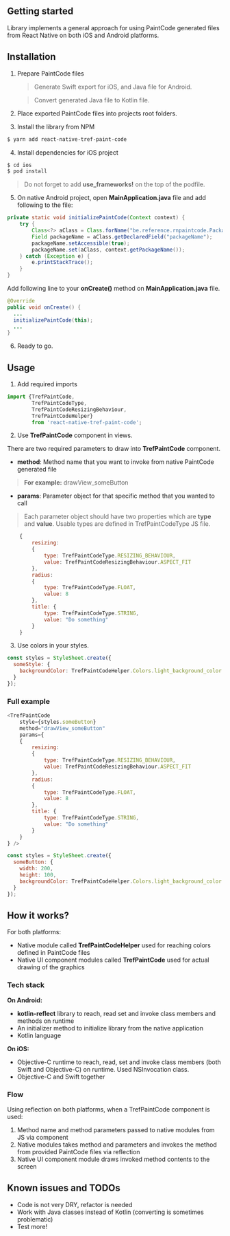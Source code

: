 ## Getting started

Library implements a general approach for using PaintCode generated files from React Native on both iOS and Android platforms.

## Installation
1. Prepare PaintCode files
   > Generate Swift export for iOS, and Java file for Android.
   
   > Convert generated Java file to Kotlin file.

2. Place exported PaintCode files into projects root folders.

3. Install the library from NPM
   
```sh
$ yarn add react-native-tref-paint-code
```

4. Install dependencies for iOS project

```sh
$ cd ios
$ pod install
```

> Do not forget to add **use_frameworks!** on the top of the podfile.

5. On native Android project, open **MainApplication.java** file and add following to the file:

```java
private static void initializePaintCode(Context context) {
    try {
        Class<?> aClass = Class.forName("be.reference.rnpaintcode.PackageUtil");
        Field packageName = aClass.getDeclaredField("packageName");
        packageName.setAccessible(true);
        packageName.set(aClass, context.getPackageName());
    } catch (Exception e) {
        e.printStackTrace();
    }
}
```

Add following line to your **onCreate()** method on **MainApplication.java** file.

```java
@Override
public void onCreate() {
  ...    
  initializePaintCode(this);
  ...
}
```

6. Ready to go.


## Usage
1. Add required imports

```javascript
import {TrefPaintCode,
        TrefPaintCodeType,
        TrefPaintCodeResizingBehaviour,
        TrefPaintCodeHelper}
        from 'react-native-tref-paint-code';
```

2. Use **TrefPaintCode** component in views.

There are two required parameters to draw into **TrefPaintCode** component.

- **method**: Method name that you want to invoke from native PaintCode generated file

> **For example:** drawView_someButton

- **params**: Parameter object for that specific method that you wanted to call

> Each parameter object should have two properties which are **type** and **value**. Usable types are defined in TrefPaintCodeType JS file.

```javascript
    {
        resizing:
        {
            type: TrefPaintCodeType.RESIZING_BEHAVIOUR,
            value: TrefPaintCodeResizingBehaviour.ASPECT_FIT
        },
        radius:
        {
            type: TrefPaintCodeType.FLOAT,
            value: 8
        },
        title: {
            type: TrefPaintCodeType.STRING,
            value: "Do something"
        }
    }
```

3. Use colors in your styles.

```javascript
const styles = StyleSheet.create({
  someStyle: {
    backgroundColor: TrefPaintCodeHelper.Colors.light_background_color
  }
});
```

### Full example

```javascript
<TrefPaintCode
    style={styles.someButton}
    method="drawView_someButton"
    params={
    {
        resizing:
        {
            type: TrefPaintCodeType.RESIZING_BEHAVIOUR,
            value: TrefPaintCodeResizingBehaviour.ASPECT_FIT
        },
        radius:
        {
            type: TrefPaintCodeType.FLOAT,
            value: 8
        },
        title: {
            type: TrefPaintCodeType.STRING,
            value: "Do something"
        }
    }
} />

const styles = StyleSheet.create({
  someButton: {
    width: 200,
    height: 100,      
    backgroundColor: TrefPaintCodeHelper.Colors.light_background_color
  }
});
```

## How it works?
For both platforms:
- Native module called **TrefPaintCodeHelper** used for reaching colors defined in PaintCode files
- Native UI component modules called **TrefPaintCode** used for actual drawing of the graphics

### **Tech stack**

**On Android:**

- **kotlin-reflect** library to reach, read set and invoke class members and methods on runtime
- An initializer method to initialize library from the native application
- Kotlin language

**On iOS:**

- Objective-C runtime to reach, read, set and invoke class members (both Swift and Objective-C) on runtime. Used NSInvocation class.
- Objective-C and Swift together

### **Flow**

Using reflection on both platforms, when a TrefPaintCode component is used:

1. Method name and method parameters passed to native modules from JS via component
2. Native modules takes method and parameters and invokes the method from provided PaintCode files via reflection
3. Native UI component module draws invoked method contents to the screen

## Known issues and TODOs
- Code is not very DRY, refactor is needed
- Work with Java classes instead of Kotlin (converting is sometimes problematic)
- Test more!